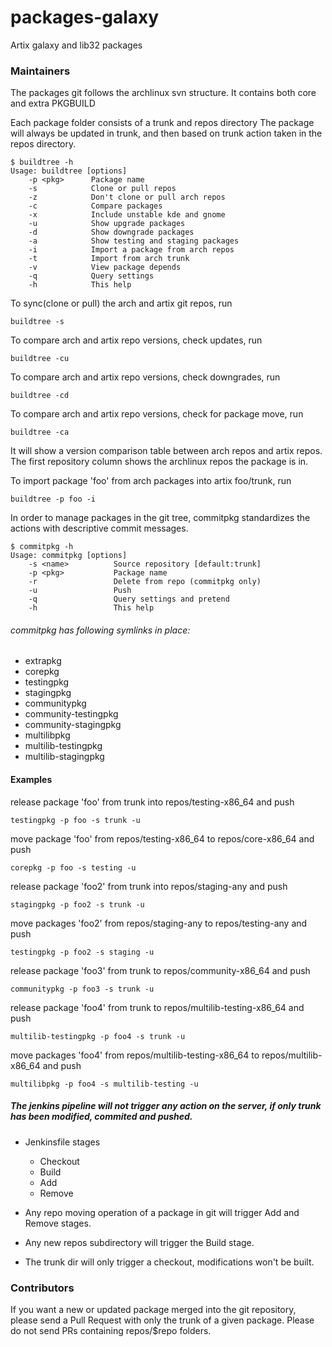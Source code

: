 # packages-galaxy
Artix galaxy and lib32 packages

### Maintainers

The packages git follows the archlinux svn structure.
It contains both core and extra PKGBUILD

Each package folder consists of a trunk and repos directory
The package will always be updated in trunk, and then based on trunk action taken in the repos directory.

~~~
$ buildtree -h
Usage: buildtree [options]
    -p <pkg>      Package name
    -s            Clone or pull repos
    -z            Don't clone or pull arch repos
    -c            Compare packages
    -x            Include unstable kde and gnome
    -u            Show upgrade packages
    -d            Show downgrade packages
    -a            Show testing and staging packages
    -i            Import a package from arch repos
    -t            Import from arch trunk
    -v            View package depends
    -q            Query settings
    -h            This help
~~~


To sync(clone or pull) the arch and artix git repos, run

    buildtree -s

To compare arch and artix repo versions, check updates, run

    buildtree -cu

To compare arch and artix repo versions, check downgrades, run

    buildtree -cd

To compare arch and artix repo versions, check for package move, run

    buildtree -ca

It will show a version comparison table between arch repos and artix repos.
The first repository column shows the archlinux repos the package is in.

To import package 'foo' from arch packages into artix foo/trunk, run

    buildtree -p foo -i

In order to manage packages in the git tree, commitpkg standardizes the actions with descriptive commit messages.

~~~
$ commitpkg -h
Usage: commitpkg [options]
    -s <name>          Source repository [default:trunk]
    -p <pkg>           Package name
    -r                 Delete from repo (commitpkg only)
    -u                 Push
    -q                 Query settings and pretend
    -h                 This help
~~~

###### commitpkg has following symlinks in place:

- extrapkg 
- corepkg 
- testingpkg 
- stagingpkg 
- communitypkg 
- community-testingpkg 
- community-stagingpkg 
- multilibpkg 
- multilib-testingpkg 
- multilib-stagingpkg


#### Examples

release package 'foo' from trunk into repos/testing-x86_64 and push

    testingpkg -p foo -s trunk -u

move package 'foo' from repos/testing-x86_64 to repos/core-x86_64 and push

    corepkg -p foo -s testing -u

release package 'foo2' from trunk into repos/staging-any and push

    stagingpkg -p foo2 -s trunk -u

move packages 'foo2' from repos/staging-any to repos/testing-any and push

    testingpkg -p foo2 -s staging -u

release package 'foo3' from trunk to repos/community-x86_64 and push

    communitypkg -p foo3 -s trunk -u

release package 'foo4' from trunk to repos/multilib-testing-x86_64 and push

    multilib-testingpkg -p foo4 -s trunk -u

move packages 'foo4' from repos/multilib-testing-x86_64 to repos/multilib-x86_64 and push

    multilibpkg -p foo4 -s multilib-testing -u


##### The jenkins pipeline will not trigger any action on the server, if only trunk has been modified, commited and pushed.

* Jenkinsfile stages
    * Checkout
    * Build
    * Add
    * Remove

* Any repo moving operation of a package in git will trigger Add and Remove stages.
* Any new repos subdirectory will trigger the Build stage.
* The trunk dir will only trigger a checkout, modifications won't be built.

### Contributors

If you want a new or updated package merged into the git repository, please send a Pull Request with only the trunk of a given package. Please do not send PRs containing repos/$repo folders.


